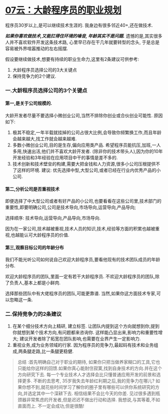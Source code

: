 # [07云：大龄程序员的职业规划](https://github.com/platojobs/SFLOG/issues/7)

程序员30岁以上,是可以继续技术生涯的. 我身边有很多邻近40+,还在做技术.

***如果你喜欢做技术,又能扛得住环境的噪音, 年龄其实不是问题.*** 遗憾的是,其实很多人并不喜欢软件开发这条技术路, 心里早已存在干几年就要转型的念头, 于是总是容易被外界喧嚣推动的左右摇摆.

假设要继续做技术,想要有持续的职业生命力,这里有2条建议可供参考:

1. 大龄程序员选择公司的3大关键点
2. 保持竞争力的2个建议.
### 一.大龄程序员选择公司的3个关键点

#### 第一,是关于公司规模的.

大龄开发者尽量不要选择小微创业公司,当然不排除你创业或合伙创业可能性. 原因如下:

1. 极其不稳定,一年半载就挂掉的公司占很大比例,会导致你频繁换工作,而且年龄会越来越大,找工作就会越来越难.
2. 多数小微创业公司,目的是生存,偏向应用类产品. 希望程序员能抗压,加班,一人多用,快速出活,他们并不喜欢大龄开发者. (除非你的技术带头人),因为你的10年开发经验和3年经验在应用项目中干的事情是差不多的.
3. 技术创新和技术壁垒的构建,需要大把金钱和人力资源,很多小公司压根提供不了这样的环境.
建议: 优先选择中型,大型公司,或者已经在行业内优秀产品的小公司.

#### 第二,分析公司是否重视技术

即便选择了中大型公司或者有好产品的小公司,也要看看在这些公司里,技术部门的重要性,即要明确公司,公司是技术导向,市场导向,运营导向,产品导向;

选择顺序: 技术导向,运营导向,产品导向,市场导向.

因为在一家公司,技术越被重视,技术人员的知识,技术,经验等方面的积累也越被重视,也越能认可大龄程序员的价值.

#### 第三,观察目标公司的年龄分布

我们不能光听公司如何说自己欢迎大龄程序员,要看他现有的技术团队成员的年龄分布.

欢迎大龄程序员的团队,里面一定有若干大龄程序员.
不欢迎大龄程序员的团队,除了负责人,基本上都是小鲜肉.

选择那些团队中有大佬程序员的团队,可能更靠谱. 当然,如果你这方面技术专家,可以忽略这一条.

### 二.保持竞争力的2条建议

1. 在某个细分技术方向上精研, 建立标签. 让团队内提到这个方向就想到你,提到你就想到某个技术方向,有问题都来咨询你. 这样能凸显出来,影响力和重要性增大; 建议开发者除了拓宽在团队影响,也需要在业界产生一定影响力.
2. 重视业务,成为业务领域的行家. 因为程序员的竞争力,最起码有技术和业务组成,两条腿走路,比一条腿更稳健.
> 总结 :首先明确自己对于职业的期待, 如果你只把当做养家糊口的工具,它也只能给你这样的回馈.如果你真心能耐住寂寞,找到自身技术的方向.并在这个方向研究下去. 每一个专业技术人才选择会比只懂普通应用开发的前景和选择更多.
不断的去思考, 35岁我失去年龄红利期之后,我的竞争力在哪儿? 如果你想不到,就花些时间学习了解你的圈子里有哪些可以供你系统研究的方向,并选定其中一个深耕下去. 相信结果不会比今天的你差.
见过很多遇到瓶颈器非常焦虑的开发者,但是迟迟不做出行动和选择. 我想说,与其等着,不如直面而上. 不一定会成功,但是很酷!
